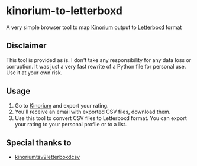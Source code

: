 # kinorium-to-letterboxd
A very simple browser tool to map [Kinorium](https://kinorium.com) output to [Letterboxd](https://letterboxd.com) format

## Disclaimer

This tool is provided as is. I don't take any responsibility for any data loss or corruption. It was just a very fast rewrite of a Python file for personal use. Use it at your own risk.

## Usage

1. Go to [Kinorium](https://kinorium.com/user/settings/#backup/) and export your rating.
2. You'll receive an email with exported CSV files, download them.
3. Use this tool to convert CSV files to Letterboxd format. You can export your rating to your personal profile or to a list.

## Special thanks to

- [kinoriumtsv2letterboxdcsv](https://github.com/sermelipharo/kinoriumtsv2letterboxdcsv)
